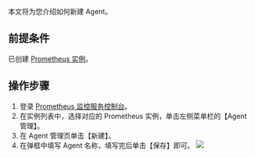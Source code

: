 本文将为您介绍如何新建 Agent。

## 前提条件

已创建 [ Prometheus 实例](https://cloud.tencent.com/document/product/248/48690)。

## 操作步骤

1. 登录 [Prometheus 监控服务控制台](https://console.cloud.tencent.com/monitor/prometheus)。
2. 在实例列表中，选择对应的 Prometheus 实例，单击左侧菜单栏的【Agent 管理】。
3. 在 Agent 管理页单击【新建】。
4. 在弹框中填写 Agent 名称，填写完后单击【保存】即可。
   ![](https://main.qcloudimg.com/raw/263b24b0bc3273952b494610e8f4b0f4.png)
